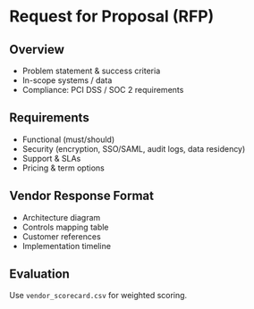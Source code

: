 # Request for Proposal (RFP)

## Overview
- Problem statement & success criteria
- In-scope systems / data
- Compliance: PCI DSS / SOC 2 requirements

## Requirements
- Functional (must/should)
- Security (encryption, SSO/SAML, audit logs, data residency)
- Support & SLAs
- Pricing & term options

## Vendor Response Format
- Architecture diagram
- Controls mapping table
- Customer references
- Implementation timeline

## Evaluation
Use `vendor_scorecard.csv` for weighted scoring.
